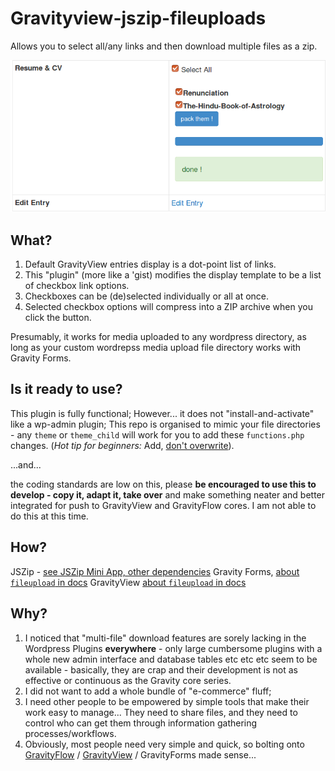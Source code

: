# Gravityview-jszip-fileuploads

Allows you to select all/any links and then download multiple files as a zip.


![screenshot](gravity-zip.png)



## What?
1. Default GravityView entries display is a dot-point list of links.
2. This "plugin" (more like a 'gist) modifies the display template to be a list of checkbox link options.
3. Checkboxes can be (de)selected individually or all at once.
4. Selected checkbox options will compress into a ZIP archive when you click the button.

Presumably, it works for media uploaded to any wordpress directory, as long as your custom wordrepss media upload file directory works with Gravity Forms.

## Is it ready to use?
This plugin is fully functional; However...
it does not "install-and-activate" like a wp-admin plugin; This repo is organised to mimic your file directories - any `theme` or `theme_child` will work for you to add these `functions.php` changes.
(*Hot tip for beginners:* Add, [don't overwrite](https://image.slidesharecdn.com/git-weconnect-131201014055-phpapp01/95/git-concepts-commands-and-connectivity-26-638.jpg?cb=1385862414)).

...and...

the coding standards are low on this, please **be encouraged to use this to develop - copy it, adapt it, take over** and make something neater and better integrated for push to GravityView and GravityFlow cores. I am not able to do this at this time.

## How?
JSZip - [see JSZip Mini App, other dependencies](https://stuk.github.io/jszip/documentation/examples/downloader.html)
Gravity Forms, [about `fileupload` in docs](https://docs.gravityforms.com/?s=fileupload)
GravityView [about `fileupload` in docs](https://docs.gravityview.co/search?collectionId=566dfabbc6979143615564bf&query=fileupload)

## Why?
1. I noticed that "multi-file" download features are sorely lacking in the Wordpress Plugins **everywhere** - only large cumbersome plugins with a whole new admin interface and database tables etc etc etc seem to be available - basically, they are crap and their development is not as effective or continuous as the Gravity core series.
2. I did not want to add a whole bundle of "e-commerce" fluff; 
3. I need other people to be empowered by simple tools that make their work easy to manage... They need to share files, and they need to control who can get them through information gathering processes/workflows.
4. Obviously, most people need very simple and quick, so bolting onto [GravityFlow](https://docs.gravityflow.io/article/175-flowchart) / [GravityView](https://docs.gravityview.co/article/67-configuring-the-edit-entry-screen) / GravityForms made sense...




